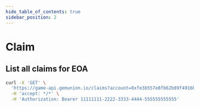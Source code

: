 ```yaml
---
hide_table_of_contents: true
sidebar_position: 2
---
```


# Claim

## List all claims for EOA

```bash
curl -X 'GET' \
  'https://game-api.gemunion.io/claims?account=0xfe3b557e8fb62b89f4916b721be55ceb828dbd73&skip=0&take=25' \
  -H 'accept: */*' \
  -H 'Authorization: Bearer 11111111-2222-3333-4444-555555555555'
```
